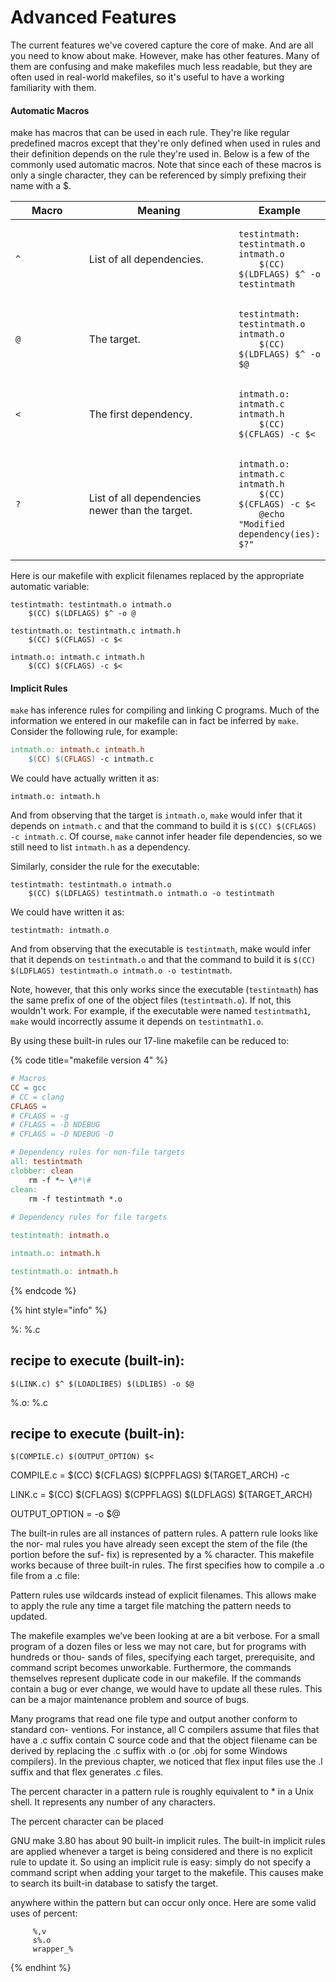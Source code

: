# Advanced Features

The current features we've covered capture the core of make. And are all you need to know about make. However, make has other features. Many of them are confusing and make makefiles much less readable, but they are often used in real-world makefiles, so it's useful to have a working familiarity with them.&#x20;

#### Automatic Macros&#x20;

make has macros that can be used in each rule. They're like regular predefined macros except that they're only defined when used in rules and their definition depends on the rule they're used in. Below is a few of the commonly used automatic macros. Note that since each of these macros is only a single character, they can be referenced by simply prefixing their name with a $.&#x20;

<table><thead><tr><th width="109">Macro</th><th width="239">Meaning</th><th>Example</th></tr></thead><tbody><tr><td><code>^</code></td><td>List of all dependencies.</td><td><pre class="language-makefile"><code class="lang-makefile">testintmath: testintmath.o intmath.o
    $(CC) $(LDFLAGS) $^ -o testintmath
</code></pre></td></tr><tr><td><code>@</code></td><td>The target.</td><td><pre class="language-makefile"><code class="lang-makefile">testintmath: testintmath.o intmath.o
    $(CC) $(LDFLAGS) $^ -o $@
</code></pre></td></tr><tr><td><code>&#x3C;</code></td><td>The first dependency.</td><td><pre class="language-makefile"><code class="lang-makefile">intmath.o: intmath.c intmath.h
    $(CC) $(CFLAGS) -c $&#x3C;
</code></pre></td></tr><tr><td><code>?</code></td><td>List of all dependencies newer than the target.</td><td><pre class="language-makefile"><code class="lang-makefile">intmath.o: intmath.c intmath.h
    $(CC) $(CFLAGS) -c $&#x3C;
    @echo "Modified dependency(ies): $?"
</code></pre></td></tr></tbody></table>

Here is our makefile with explicit filenames replaced by the appropriate automatic variable:

```
testintmath: testintmath.o intmath.o
    $(CC) $(LDFLAGS) $^ -o @
    
testintmath.o: testintmath.c intmath.h
    $(CC) $(CFLAGS) -c $<
    
intmath.o: intmath.c intmath.h
    $(CC) $(CFLAGS) -c $<
```

#### Implicit Rules

`make` has inference rules for compiling and linking C programs. Much of the information we entered in our makefile can in fact be inferred by `make`. Consider the following rule, for example:

```makefile
intmath.o: intmath.c intmath.h
    $(CC) $(CFLAGS) -c intmath.c
```

We could have actually written it as:

```
intmath.o: intmath.h
```

And from observing that the target is `intmath.o`, `make` would infer that it depends on `intmath.c` and that the command to build it is `$(CC) $(CFLAGS) -c intmath.c`. Of course, `make` cannot infer header file dependencies, so we still need to list `intmath.h` as a dependency.&#x20;

Similarly, consider the rule for the executable:

```
testintmath: testintmath.o intmath.o
    $(CC) $(LDFLAGS) testintmath.o intmath.o -o testintmath
```

We could have written it as:

```
testintmath: intmath.o
```

And from observing that the executable is `testintmath`, make would infer that it depends on `testintmath.o` and that the command to build it is `$(CC) $(LDFLAGS) testintmath.o intmath.o -o testintmath`.

Note, however, that this only works since the executable (`testintmath`)  has the same prefix of one of the object files (`testintmath.o`). If not, this wouldn't work. For example, if the executable were named `testintmath1`, `make` would incorrectly assume it depends on `testintmath1.o`.

By using these built-in rules our 17-line makefile can be reduced to:

{% code title="makefile version 4" %}
```makefile
# Macros
CC = gcc
# CC = clang
CFLAGS =
# CFLAGS = -g
# CFLAGS = -D NDEBUG
# CFLAGS = -D NDEBUG -O

# Dependency rules for non-file targets
all: testintmath
clobber: clean
    rm -f *~ \#*\#
clean:
    rm -f testintmath *.o
    
# Dependency rules for file targets

testintmath: intmath.o

intmath.o: intmath.h

testintmath.o: intmath.h 
```
{% endcode %}



{% hint style="info" %}




%: %.c

## recipe to execute (built-in):

```
$(LINK.c) $^ $(LOADLIBES) $(LDLIBS) -o $@
```





%.o: %.c

## recipe to execute (built-in):

```
$(COMPILE.c) $(OUTPUT_OPTION) $<
```

COMPILE.c = $(CC) $(CFLAGS) $(CPPFLAGS) $(TARGET\_ARCH) -c

LINK.c = $(CC) $(CFLAGS) $(CPPFLAGS) $(LDFLAGS) $(TARGET\_ARCH)

OUTPUT\_OPTION = -o $@



The built-in rules are all instances of pattern rules. A pattern rule looks like the nor- mal rules you have already seen except the stem of the file (the portion before the suf- fix) is represented by a % character. This makefile works because of three built-in rules. The first specifies how to compile a .o file from a .c file:

Pattern rules use wildcards instead of explicit filenames. This allows make to apply the rule any time a target file matching the pattern needs to updated.

The makefile examples we’ve been looking at are a bit verbose. For a small program of a dozen files or less we may not care, but for programs with hundreds or thou- sands of files, specifying each target, prerequisite, and command script becomes unworkable. Furthermore, the commands themselves represent duplicate code in our makefile. If the commands contain a bug or ever change, we would have to update all these rules. This can be a major maintenance problem and source of bugs.

Many programs that read one file type and output another conform to standard con- ventions. For instance, all C compilers assume that files that have a .c suffix contain C source code and that the object filename can be derived by replacing the .c suffix with .o (or .obj for some Windows compilers). In the previous chapter, we noticed that flex input files use the .l suffix and that flex generates .c files.

The percent character in a pattern rule is roughly equivalent to \* in a Unix shell. It represents any number of any characters.&#x20;

The percent character can be placed

GNU make 3.80 has about 90 built-in implicit rules. The built-in implicit rules are applied whenever a target is being considered and there is no explicit rule to update it. So using an implicit rule is easy: simply do not specify a command script when adding your target to the makefile. This causes make to search its built-in database to satisfy the target.

anywhere within the pattern but can occur only once. Here are some valid uses of percent:

```
     %,v
     s%.o
     wrapper_%
```
{% endhint %}
